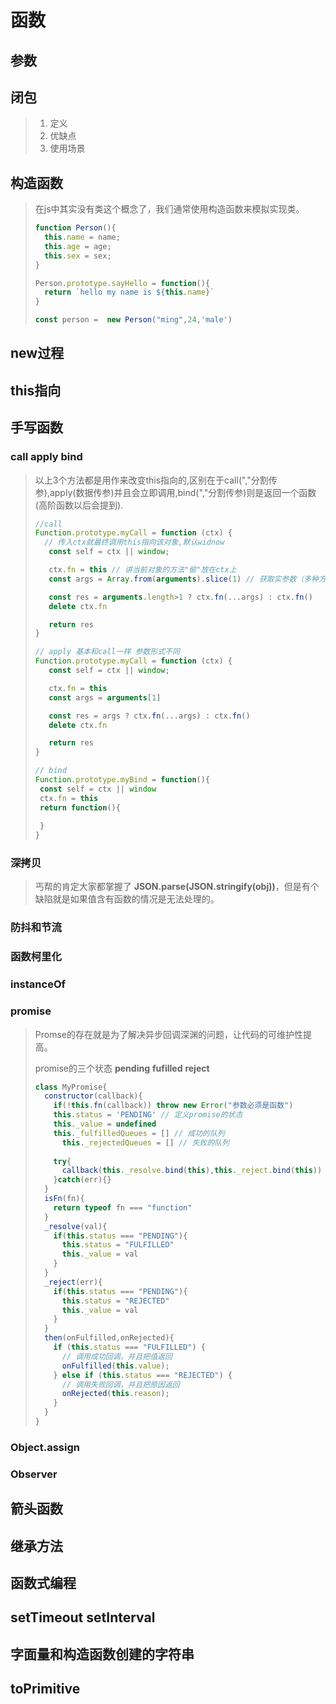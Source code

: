# 函数

## 参数

>
>
>

## 闭包

> 1. 定义
> 2. 优缺点
> 3. 使用场景

## 构造函数

> 在js中其实没有类这个概念了，我们通常使用构造函数来模拟实现类。
>
> ```js
> function Person(){
>   this.name = name;
>   this.age = age;
>   this.sex = sex;
> }
> 
> Person.prototype.sayHello = function(){
>   return `hello my name is ${this.name}`
> }
> 
> const person =  new Person("ming",24,'male')
> ```
>
> 

## new过程

>
>
>

## this指向

## 手写函数

###  call apply bind

>以上3个方法都是用作来改变this指向的,区别在于call(","分割传参),apply(数据传参)并且会立即调用,bind(","分割传参)则是返回一个函数(高阶函数以后会提到).
>
>```js
>//call  
>Function.prototype.myCall = function (ctx) {
>  	// 传入ctx就最终调用this指向该对象,默认widnow
>    const self = ctx || window;
>
>    ctx.fn = this // 讲当前对象的方法"偷"放在ctx上
>    const args = Array.from(arguments).slice(1) // 获取实参数（多种方式）
>
>    const res = arguments.length>1 ? ctx.fn(...args) : ctx.fn()
>    delete ctx.fn
>
>    return res
>}
>
>// apply 基本和call一样 参数形式不同
>Function.prototype.myCall = function (ctx) {
>    const self = ctx || window;
>
>    ctx.fn = this 
>    const args = arguments[1]
>
>    const res = args ? ctx.fn(...args) : ctx.fn()
>    delete ctx.fn
>
>    return res
>}
>
>// bind
>Function.prototype.myBind = function(){
>  const self = ctx || window
>  ctx.fn = this
>  return function(){
>    
>  }
>}
>```
>
>

### 深拷贝

> 丐帮的肯定大家都掌握了 **JSON.parse(JSON.stringify(obj))**，但是有个缺陷就是如果值含有函数的情况是无法处理的。
>
> 

### 防抖和节流

>
>
>

### 函数柯里化

### instanceOf

### promise

> Promse的存在就是为了解决异步回调深渊的问题，让代码的可维护性提高。
>
> promise的三个状态 **pending**  **fufilled** **reject**
>
> ````js
> class MyPromise{
>   constructor(callback){
>     if(!this.fn(callback)) throw new Error("参数必须是函数")
>     this.status = 'PENDING' // 定义promise的状态
>     this._value = undefined
>     this._fulfilledQueues = [] // 成功的队列
>   	this._rejectedQueues = [] // 失败的队列
>     
>     try{
>       callback(this._resolve.bind(this),this._reject.bind(this))
>     }catch(err){}
>   }
>   isFn(fn){
>     return typeof fn === "function"
>   }
>   _resolve(val){
>     if(this.status === "PENDING"){
>     	this.status = "FULFILLED"
>       this._value = val
>     }
>   }
>   _reject(err){
>     if(this.status === "PENDING"){
>     	this.status = "REJECTED"
>       this._value = val
>     }
>   }
>   then(onFulfilled,onRejected){
>     if (this.status === "FULFILLED") {
>       // 调用成功回调，并且把值返回
>       onFulfilled(this.value);
>     } else if (this.status === "REJECTED") {
>       // 调用失败回调，并且把原因返回
>       onRejected(this.reason);
>     }
>   }
> }
> ````
>
> 

### Object.assign

### Observer

## 箭头函数

## 继承方法

## 函数式编程

## setTimeout setInterval

## 字面量和构造函数创建的字符串

## toPrimitive


